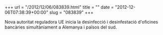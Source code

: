 +++
url = "/2012/12/06/083839.html"
title = ""
date = "2012-12-06T07:38:39+00:00"
slug = "083839"
+++

<p>Nova autoritat reguladora UE inicia la desinfecció i desinfestació d'oficines bancàries simultàniament a Alemanya i països del sud.</p>
